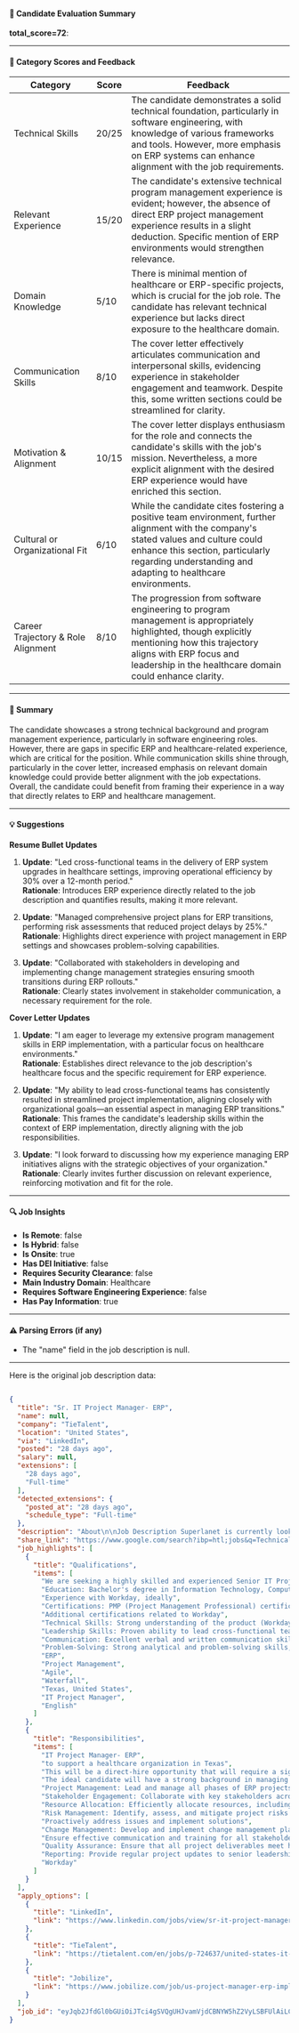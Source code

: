 #### 📄 Candidate Evaluation Summary

**total_score=72**:  

---

#### 🎯 Category Scores and Feedback

| Category                        | Score | Feedback                                                                                                                                                                                             |
|----------------------------------|-------|------------------------------------------------------------------------------------------------------------------------------------------------------------------------------------------------------|
| Technical Skills                 | 20/25 | The candidate demonstrates a solid technical foundation, particularly in software engineering, with knowledge of various frameworks and tools. However, more emphasis on ERP systems can enhance alignment with the job requirements.                          |
| Relevant Experience              | 15/20 | The candidate's extensive technical program management experience is evident; however, the absence of direct ERP project management experience results in a slight deduction. Specific mention of ERP environments would strengthen relevance.                   |
| Domain Knowledge                 | 5/10  | There is minimal mention of healthcare or ERP-specific projects, which is crucial for the job role. The candidate has relevant technical experience but lacks direct exposure to the healthcare domain.                                                |
| Communication Skills             | 8/10  | The cover letter effectively articulates communication and interpersonal skills, evidencing experience in stakeholder engagement and teamwork. Despite this, some written sections could be streamlined for clarity.                                  |
| Motivation & Alignment           | 10/15 | The cover letter displays enthusiasm for the role and connects the candidate's skills with the job's mission. Nevertheless, a more explicit alignment with the desired ERP experience would have enriched this section.                                      |
| Cultural or Organizational Fit   | 6/10  | While the candidate cites fostering a positive team environment, further alignment with the company's stated values and culture could enhance this section, particularly regarding understanding and adapting to healthcare environments.                     |
| Career Trajectory & Role Alignment | 8/10  | The progression from software engineering to program management is appropriately highlighted, though explicitly mentioning how this trajectory aligns with ERP focus and leadership in the healthcare domain could enhance clarity.                       |

---

#### 🧾 Summary

The candidate showcases a strong technical background and program management experience, particularly in software engineering roles. However, there are gaps in specific ERP and healthcare-related experience, which are critical for the position. While communication skills shine through, particularly in the cover letter, increased emphasis on relevant domain knowledge could provide better alignment with the job expectations. Overall, the candidate could benefit from framing their experience in a way that directly relates to ERP and healthcare management.

---

#### 💡 Suggestions

**Resume Bullet Updates**  
1. **Update**: "Led cross-functional teams in the delivery of ERP system upgrades in healthcare settings, improving operational efficiency by 30% over a 12-month period."  
   **Rationale**: Introduces ERP experience directly related to the job description and quantifies results, making it more relevant.

2. **Update**: "Managed comprehensive project plans for ERP transitions, performing risk assessments that reduced project delays by 25%."  
   **Rationale**: Highlights direct experience with project management in ERP settings and showcases problem-solving capabilities.

3. **Update**: "Collaborated with stakeholders in developing and implementing change management strategies ensuring smooth transitions during ERP rollouts."  
   **Rationale**: Clearly states involvement in stakeholder communication, a necessary requirement for the role.

**Cover Letter Updates**  
1. **Update**: "I am eager to leverage my extensive program management skills in ERP implementation, with a particular focus on healthcare environments."  
   **Rationale**: Establishes direct relevance to the job description's healthcare focus and the specific requirement for ERP experience.

2. **Update**: "My ability to lead cross-functional teams has consistently resulted in streamlined project implementation, aligning closely with organizational goals—an essential aspect in managing ERP transitions."  
   **Rationale**: This frames the candidate's leadership skills within the context of ERP implementation, directly aligning with the job responsibilities.

3. **Update**: "I look forward to discussing how my experience managing ERP initiatives aligns with the strategic objectives of your organization."  
   **Rationale**: Clearly invites further discussion on relevant experience, reinforcing motivation and fit for the role.

---

#### 🔍 Job Insights

- **Is Remote**: false  
- **Is Hybrid**: false  
- **Is Onsite**: true  
- **Has DEI Initiative**: false  
- **Requires Security Clearance**: false  
- **Main Industry Domain**: Healthcare  
- **Requires Software Engineering Experience**: false  
- **Has Pay Information**: true  

---

#### ⚠️ Parsing Errors (if any)

- The "name" field in the job description is null.  

---

Here is the original job description data:

```json

{
  "title": "Sr. IT Project Manager- ERP",
  "name": null,
  "company": "TieTalent",
  "location": "United States",
  "via": "LinkedIn",
  "posted": "28 days ago",
  "salary": null,
  "extensions": [
    "28 days ago",
    "Full-time"
  ],
  "detected_extensions": {
    "posted_at": "28 days ago",
    "schedule_type": "Full-time"
  },
  "description": "About\n\nJob Description Superlanet is currently looking for an\n\nSr. IT Project Manager- ERP\n\nto support a healthcare organization in Texas. This will be a direct-hire opportunity that will require a significant amount of on-site. We are seeking a highly skilled and experienced Senior IT Project Manager to oversee the management and implementation of Enterprise Resource Planning (ERP) projects. The ideal candidate will have a strong background in managing complex ERP implementations and upgrades.\n\u2022 Project Management: Lead and manage all phases of ERP projects, including planning, execution, monitoring, and closing, ensuring projects are delivered on time, within scope, and within budget.\n\u2022 Stakeholder Engagement: Collaborate with key stakeholders across departments to gather requirements, define project goals, and ensure alignment with organizational objectives.\n\u2022 Resource Allocation: Efficiently allocate resources, including project teams, budgets, and timelines, to ensure project success.\n\u2022 Risk Management: Identify, assess, and mitigate project risks to minimize impact on project delivery. Proactively address issues and implement solutions.\n\u2022 Change Management: Develop and implement change management plans to facilitate the smooth transition to new ERP systems and processes. Ensure effective communication and training for all stakeholders.\n\u2022 Quality Assurance: Ensure that all project deliverables meet high-quality standards and comply with regulatory requirements and industry best practices.\n\u2022 Reporting: Provide regular project updates to senior leadership, including status reports, progress metrics, and performance evaluations.\n\nRequirements\n\u2022 Education: Bachelor's degree in Information Technology, Computer Science, Business Administration, or a related field. A Master's degree is preferred.\n\u2022 Experience: Minimum of 7-10 years of experience in IT project management, with a focus on ERP systems implementation and upgrades. Experience with Workday, ideally.\n\u2022 Certifications: PMP (Project Management Professional) certification is required. Additional certifications related to Workday.\n\u2022 Technical Skills: Strong understanding of the product (Workday), project management methodologies (Agile, Waterfall), and change management processes.\n\u2022 Leadership Skills: Proven ability to lead cross-functional teams and manage complex projects in an academic or healthcare environment.\n\u2022 Communication: Excellent verbal and written communication skills, with the ability to effectively engage and influence stakeholders at all levels.\n\u2022 Problem-Solving: Strong analytical and problem-solving skills, with a focus on delivering practical and innovative solutions.\n\nBenefits\n\nThe salary range below is based on the market rate and is contingent on the organization's requisition and qualifications of the candidate:\n\n$100-140k\n\nNice-to-have skills\n\u2022 ERP\n\u2022 Workday\n\u2022 Project Management\n\u2022 Agile\n\u2022 Waterfall\n\u2022 Texas, United States\n\nWork experience\n\u2022 IT Project Manager\n\nLanguages\n\u2022 English",
  "share_link": "https://www.google.com/search?ibp=htl;jobs&q=Technical+Program+Manager&htidocid=1sCCJ3BgN-ul3eX5AAAAAA%3D%3D&hl=en-US&shndl=37&shmd=H4sIAAAAAAAA_xXMsQrCMBAAUFz9hE43C02k4KKziIJQbJ3LNR5pSrwruRv6E_6zurzxbT-bbdMVB9ce2iIzBYM7MkYqNZwfLdRwkxGUsIQJhOEiEjNVp8ls0aP3qtlFNbQUXJC3F6ZRVj_LqH8GnbDQktFoaA771S0cd1WfqMdMbJAYnpyMXtD9DtIv7ZLMWpAAAAA&shmds=v1_AQbUm94rjPYpy2_nq-dYAWE5-qQ-31n3SDhKiOAMEJldrlm3jg&source=sh/x/job/li/m1/1#fpstate=tldetail&htivrt=jobs&htiq=Technical+Program+Manager&htidocid=1sCCJ3BgN-ul3eX5AAAAAA%3D%3D",
  "job_highlights": [
    {
      "title": "Qualifications",
      "items": [
        "We are seeking a highly skilled and experienced Senior IT Project Manager to oversee the management and implementation of Enterprise Resource Planning (ERP) projects",
        "Education: Bachelor's degree in Information Technology, Computer Science, Business Administration, or a related field",
        "Experience with Workday, ideally",
        "Certifications: PMP (Project Management Professional) certification is required",
        "Additional certifications related to Workday",
        "Technical Skills: Strong understanding of the product (Workday), project management methodologies (Agile, Waterfall), and change management processes",
        "Leadership Skills: Proven ability to lead cross-functional teams and manage complex projects in an academic or healthcare environment",
        "Communication: Excellent verbal and written communication skills, with the ability to effectively engage and influence stakeholders at all levels",
        "Problem-Solving: Strong analytical and problem-solving skills, with a focus on delivering practical and innovative solutions",
        "ERP",
        "Project Management",
        "Agile",
        "Waterfall",
        "Texas, United States",
        "IT Project Manager",
        "English"
      ]
    },
    {
      "title": "Responsibilities",
      "items": [
        "IT Project Manager- ERP",
        "to support a healthcare organization in Texas",
        "This will be a direct-hire opportunity that will require a significant amount of on-site",
        "The ideal candidate will have a strong background in managing complex ERP implementations and upgrades",
        "Project Management: Lead and manage all phases of ERP projects, including planning, execution, monitoring, and closing, ensuring projects are delivered on time, within scope, and within budget",
        "Stakeholder Engagement: Collaborate with key stakeholders across departments to gather requirements, define project goals, and ensure alignment with organizational objectives",
        "Resource Allocation: Efficiently allocate resources, including project teams, budgets, and timelines, to ensure project success",
        "Risk Management: Identify, assess, and mitigate project risks to minimize impact on project delivery",
        "Proactively address issues and implement solutions",
        "Change Management: Develop and implement change management plans to facilitate the smooth transition to new ERP systems and processes",
        "Ensure effective communication and training for all stakeholders",
        "Quality Assurance: Ensure that all project deliverables meet high-quality standards and comply with regulatory requirements and industry best practices",
        "Reporting: Provide regular project updates to senior leadership, including status reports, progress metrics, and performance evaluations",
        "Workday"
      ]
    }
  ],
  "apply_options": [
    {
      "title": "LinkedIn",
      "link": "https://www.linkedin.com/jobs/view/sr-it-project-manager-erp-at-tietalent-4174283777?utm_campaign=google_jobs_apply&utm_source=google_jobs_apply&utm_medium=organic"
    },
    {
      "title": "TieTalent",
      "link": "https://tietalent.com/en/jobs/p-724637/united-states-it-project-manager-erp-deployments?utm_campaign=google_jobs_apply&utm_source=google_jobs_apply&utm_medium=organic"
    },
    {
      "title": "Jobilize",
      "link": "https://www.jobilize.com/job/us-project-manager-erp-implementation-creative-financial-staffing?utm_campaign=google_jobs_apply&utm_source=google_jobs_apply&utm_medium=organic"
    }
  ],
  "job_id": "eyJqb2JfdGl0bGUiOiJTci4gSVQgUHJvamVjdCBNYW5hZ2VyLSBFUlAiLCJjb21wYW55X25hbWUiOiJUaWVUYWxlbnQiLCJhZGRyZXNzX2NpdHkiOiJVbml0ZWQgU3RhdGVzIiwiaHRpZG9jaWQiOiIxc0NDSjNCZ04tdWwzZVg1QUFBQUFBPT0iLCJ1dWxlIjoidytDQUlRSUNJTlZXNXBkR1ZrSUZOMFlYUmxjdyJ9"
}